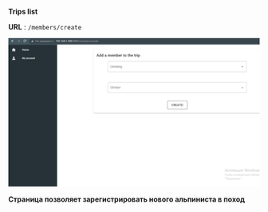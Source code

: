 **Trips list**

**URL** : `/members/create`

![img.png](img.png)

**Страница позволяет зарегистрировать нового альпиниста в поход**